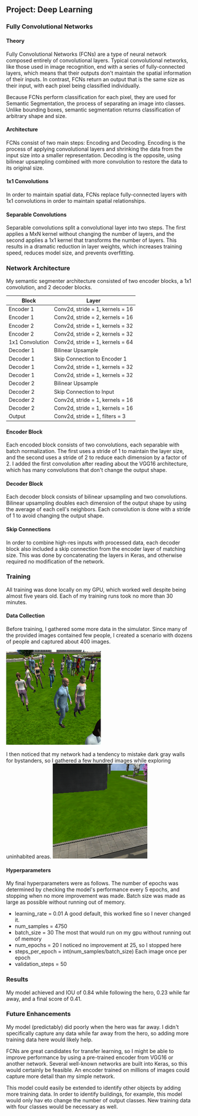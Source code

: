## Project: Deep Learning

[//]: # (Image References)

[people]: ./misc_images/people.png
[walls]: ./misc_images/walls.png

### Fully Convolutional Networks
#### Theory
Fully Convolutional Networks (FCNs) are a type of neural network composed entirely of convolutional layers. Typical 
convolutional networks, like those used in image recognition, end with a series of fully-connected layers, which means
that their outputs don't maintain the spatial information of their inputs. In contrast, FCNs return an output that is 
the same size as their input, with each pixel being classified individually.

Because FCNs perform classification for each pixel, they are used for Semantic Segmentation, the process of separating
an image into classes. Unlike bounding boxes, semantic segmentation returns classification of arbitrary shape and size.

#### Architecture
FCNs consist of two main steps: Encoding and Decoding. Encoding is the process of applying convolutional layers and shrinking
the data from the input size into a smaller representation. Decoding is the opposite, using bilinear upsampling combined
with more convolution to restore the data to its original size.

#### 1x1 Convolutions
In order to maintain spatial data, FCNs replace fully-connected layers with 1x1 convolutions in order to maintain spatial 
relationships.

#### Separable Convolutions
Separable convolutions split a convolutional layer into two steps. The first applies a MxN kernel without changing the 
number of layers, and the second applies a 1x1 kernel that transforms the number of layers. This results in a dramatic
reduction in layer weights, which increases training speed, reduces model size, and prevents overfitting.

### Network Architecture
My semantic segmenter architecture consisted of two encoder blocks, a 1x1 convolution, and 2 decoder blocks.

| Block | Layer |
---|---
 Encoder 1 | Conv2d, stride = 1, kernels = 16 
 Encoder 1 | Conv2d, stride = 2, kernels = 16
 Encoder 2 | Conv2d, stride = 1, kernels = 32
 Encoder 2 | Conv2d, stride = 2, kernels = 32
 1x1 Convolution | Conv2d, stride = 1, kernels = 64
 Decoder 1 | Bilinear Upsample
 Decoder 1 | Skip Connection to Encoder 1
 Decoder 1 | Conv2d, stride = 1, kernels = 32
 Decoder 1 | Conv2d, stride = 1, kernels = 32
 Decoder 2 | Bilinear Upsample
 Decoder 2 | Skip Connection to Input
 Decoder 2 | Conv2d, stride = 1, kernels = 16
 Decoder 2 | Conv2d, stride = 1, kernels = 16
 Output | Conv2d, stride = 1, filters = 3
 


#### Encoder Block
Each encoded block consists of two convolutions, each separable with batch normalization. The first uses a stride of 1 to
maintain the layer size, and the second uses a stride of 2 to reduce each dimension by a factor of 2. I added the first
convolution after reading about the VGG16 architecture, which has many convolutions that don't change the output shape.

#### Decoder Block
Each decoder block consists of bilinear upsampling and two convolutions. Bilinear upsampling doubles each dimension of the
output shape by using the average of each cell's neighbors. Each convolution is done with a stride of 1 to avoid changing
the output shape.

#### Skip Connections
In order to combine high-res inputs with processed data, each decoder block also included a skip connection from the encoder
layer of matching size. This was done by concatenating the layers in Keras, and otherwise required no modification of the
network.

### Training
All training was done locally on my GPU, which worked well despite being almost five years old. Each of my training runs 
took no more than 30 minutes.

#### Data Collection
Before training, I gathered some more data in the simulator. Since many of the provided images contained few people, I 
created a scenario with dozens of people and captured about 400 images. 

![People][people]

I then noticed that my network had a tendency to mistake dark gray walls for bystanders, so I gathered a few hundred 
images while exploring uninhabited areas.
![walls][walls]

#### Hyperparameters
My final hyperparameters were as follows. The number of epochs was determined by checking the model's performance every 
5 epochs, and stopping when no more improvement was made. Batch size was made as large as possible without running out 
of memory.

- learning_rate = 0.01 A good default, this worked fine so I never changed it.
- num_samples = 4750
- batch_size = 30 The most that would run on my gpu without running out of memory
- num_epochs = 20 I noticed no improvement at 25, so I stopped here
- steps_per_epoch = int(num_samples/batch_size) Each image once per epoch
- validation_steps = 50

### Results
My model achieved and IOU of 0.84 while following the hero, 0.23 while far away, and a final score of 0.41.

### Future Enhancements
My model (predictably) did poorly when the hero was far away. I didn't specifically capture any data while far away from 
the hero, so adding more training data here would likely help.

FCNs are great candidates for transfer learning, so I might be able to improve performance by using a pre-trained encoder
from VGG16 or another network. Several well-known networks are built into Keras, so this would certainly be feasible. An 
encoder trained on millions of images could capture more detail than my simple network.

This model could easily be extended to identify other objects by adding more training data. In order to identify buildings,
for example, this model would only hav eto change the number of output classes. New training data with four classes 
would be necessary as well.